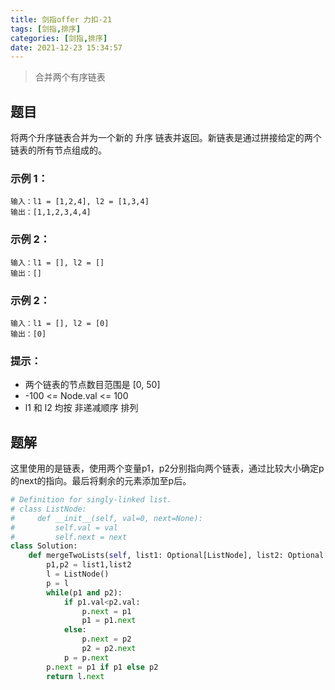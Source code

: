 ```yaml
---
title: 剑指offer 力扣-21
tags: [剑指,排序]
categories: [剑指,排序]
date: 2021-12-23 15:34:57
---
```


> 合并两个有序链表

## 题目
将两个升序链表合并为一个新的 升序 链表并返回。新链表是通过拼接给定的两个链表的所有节点组成的。


### 示例 1：

```
输入：l1 = [1,2,4], l2 = [1,3,4]
输出：[1,1,2,3,4,4]
```

### 示例 2：

```
输入：l1 = [], l2 = []
输出：[]
```

### 示例 2：

```
输入：l1 = [], l2 = [0]
输出：[0]
```

### 提示：

- 两个链表的节点数目范围是 [0, 50]
- -100 <= Node.val <= 100
- l1 和 l2 均按 非递减顺序 排列

## 题解

这里使用的是链表，使用两个变量p1，p2分别指向两个链表，通过比较大小确定p的next的指向。最后将剩余的元素添加至p后。

```python
# Definition for singly-linked list.
# class ListNode:
#     def __init__(self, val=0, next=None):
#         self.val = val
#         self.next = next
class Solution:
    def mergeTwoLists(self, list1: Optional[ListNode], list2: Optional[ListNode]) -> Optional[ListNode]:
        p1,p2 = list1,list2
        l = ListNode()
        p = l
        while(p1 and p2):
            if p1.val<p2.val:
                p.next = p1
                p1 = p1.next
            else:
                p.next = p2
                p2 = p2.next
            p = p.next
        p.next = p1 if p1 else p2
        return l.next
```

